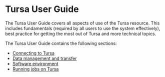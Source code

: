 # Tursa User Guide

The Tursa User Guide covers all aspects of use of
the Tursa resource. This includes fundamentals (required by all users
to use the system effectively), best practice for getting the most out
of Tursa and more technical topics.

The Tursa User Guide contains the following sections:

  - [Connecting to Tursa](connecting.md)
  - [Data management and transfer](data.md)
  - [Software environment](sw-environment.md)
  - [Running jobs on Tursa](scheduler.md)
